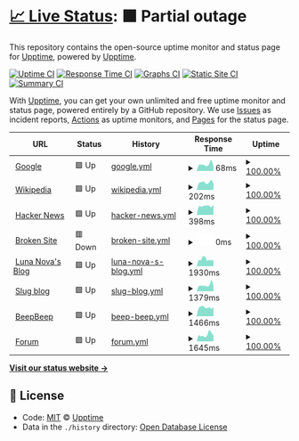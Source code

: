 # [📈 Live Status](https://demo.upptime.js.org): <!--live status--> **🟧 Partial outage**

This repository contains the open-source uptime monitor and status page for [Upptime](https://upptime.js.org), powered by [Upptime](https://github.com/upptime/upptime).

[![Uptime CI](https://github.com/koj-co/upptime/workflows/Uptime%20CI/badge.svg)](https://github.com/koj-co/upptime/actions?query=workflow%3A%22Uptime+CI%22)
[![Response Time CI](https://github.com/koj-co/upptime/workflows/Response%20Time%20CI/badge.svg)](https://github.com/koj-co/upptime/actions?query=workflow%3A%22Response+Time+CI%22)
[![Graphs CI](https://github.com/koj-co/upptime/workflows/Graphs%20CI/badge.svg)](https://github.com/koj-co/upptime/actions?query=workflow%3A%22Graphs+CI%22)
[![Static Site CI](https://github.com/koj-co/upptime/workflows/Static%20Site%20CI/badge.svg)](https://github.com/koj-co/upptime/actions?query=workflow%3A%22Static+Site+CI%22)
[![Summary CI](https://github.com/koj-co/upptime/workflows/Summary%20CI/badge.svg)](https://github.com/koj-co/upptime/actions?query=workflow%3A%22Summary+CI%22)

With [Upptime](https://upptime.js.org), you can get your own unlimited and free uptime monitor and status page, powered entirely by a GitHub repository. We use [Issues](https://github.com/upptime/upptime/issues) as incident reports, [Actions](https://github.com/upptime/upptime/actions) as uptime monitors, and [Pages](https://demo.upptime.js.org) for the status page.

<!--start: status pages-->
<!-- This summary is generated by Upptime (https://github.com/upptime/upptime) -->
<!-- Do not edit this manually, your changes will be overwritten -->
<!-- prettier-ignore -->
| URL | Status | History | Response Time | Uptime |
| --- | ------ | ------- | ------------- | ------ |
| <img alt="" src="https://favicons.githubusercontent.com/www.google.com" height="13"> [Google](https://www.google.com) | 🟩 Up | [google.yml](https://github.com/AmazonPython/upptime.github.io/commits/HEAD/history/google.yml) | <details><summary><img alt="Response time graph" src="./graphs/google/response-time-week.png" height="20"> 68ms</summary><br><a href="https://demo.upptime.js.org/history/google"><img alt="Response time 95" src="https://img.shields.io/endpoint?url=https%3A%2F%2Fraw.githubusercontent.com%2FAmazonPython%2Fupptime.github.io%2FHEAD%2Fapi%2Fgoogle%2Fresponse-time.json"></a><br><a href="https://demo.upptime.js.org/history/google"><img alt="24-hour response time 62" src="https://img.shields.io/endpoint?url=https%3A%2F%2Fraw.githubusercontent.com%2FAmazonPython%2Fupptime.github.io%2FHEAD%2Fapi%2Fgoogle%2Fresponse-time-day.json"></a><br><a href="https://demo.upptime.js.org/history/google"><img alt="7-day response time 68" src="https://img.shields.io/endpoint?url=https%3A%2F%2Fraw.githubusercontent.com%2FAmazonPython%2Fupptime.github.io%2FHEAD%2Fapi%2Fgoogle%2Fresponse-time-week.json"></a><br><a href="https://demo.upptime.js.org/history/google"><img alt="30-day response time 113" src="https://img.shields.io/endpoint?url=https%3A%2F%2Fraw.githubusercontent.com%2FAmazonPython%2Fupptime.github.io%2FHEAD%2Fapi%2Fgoogle%2Fresponse-time-month.json"></a><br><a href="https://demo.upptime.js.org/history/google"><img alt="1-year response time 95" src="https://img.shields.io/endpoint?url=https%3A%2F%2Fraw.githubusercontent.com%2FAmazonPython%2Fupptime.github.io%2FHEAD%2Fapi%2Fgoogle%2Fresponse-time-year.json"></a></details> | <details><summary><a href="https://demo.upptime.js.org/history/google">100.00%</a></summary><a href="https://demo.upptime.js.org/history/google"><img alt="All-time uptime 100.00%" src="https://img.shields.io/endpoint?url=https%3A%2F%2Fraw.githubusercontent.com%2FAmazonPython%2Fupptime.github.io%2FHEAD%2Fapi%2Fgoogle%2Fuptime.json"></a><br><a href="https://demo.upptime.js.org/history/google"><img alt="24-hour uptime 100.00%" src="https://img.shields.io/endpoint?url=https%3A%2F%2Fraw.githubusercontent.com%2FAmazonPython%2Fupptime.github.io%2FHEAD%2Fapi%2Fgoogle%2Fuptime-day.json"></a><br><a href="https://demo.upptime.js.org/history/google"><img alt="7-day uptime 100.00%" src="https://img.shields.io/endpoint?url=https%3A%2F%2Fraw.githubusercontent.com%2FAmazonPython%2Fupptime.github.io%2FHEAD%2Fapi%2Fgoogle%2Fuptime-week.json"></a><br><a href="https://demo.upptime.js.org/history/google"><img alt="30-day uptime 100.00%" src="https://img.shields.io/endpoint?url=https%3A%2F%2Fraw.githubusercontent.com%2FAmazonPython%2Fupptime.github.io%2FHEAD%2Fapi%2Fgoogle%2Fuptime-month.json"></a><br><a href="https://demo.upptime.js.org/history/google"><img alt="1-year uptime 100.00%" src="https://img.shields.io/endpoint?url=https%3A%2F%2Fraw.githubusercontent.com%2FAmazonPython%2Fupptime.github.io%2FHEAD%2Fapi%2Fgoogle%2Fuptime-year.json"></a></details>
| <img alt="" src="https://favicons.githubusercontent.com/en.wikipedia.org" height="13"> [Wikipedia](https://en.wikipedia.org) | 🟩 Up | [wikipedia.yml](https://github.com/AmazonPython/upptime.github.io/commits/HEAD/history/wikipedia.yml) | <details><summary><img alt="Response time graph" src="./graphs/wikipedia/response-time-week.png" height="20"> 202ms</summary><br><a href="https://demo.upptime.js.org/history/wikipedia"><img alt="Response time 181" src="https://img.shields.io/endpoint?url=https%3A%2F%2Fraw.githubusercontent.com%2FAmazonPython%2Fupptime.github.io%2FHEAD%2Fapi%2Fwikipedia%2Fresponse-time.json"></a><br><a href="https://demo.upptime.js.org/history/wikipedia"><img alt="24-hour response time 227" src="https://img.shields.io/endpoint?url=https%3A%2F%2Fraw.githubusercontent.com%2FAmazonPython%2Fupptime.github.io%2FHEAD%2Fapi%2Fwikipedia%2Fresponse-time-day.json"></a><br><a href="https://demo.upptime.js.org/history/wikipedia"><img alt="7-day response time 202" src="https://img.shields.io/endpoint?url=https%3A%2F%2Fraw.githubusercontent.com%2FAmazonPython%2Fupptime.github.io%2FHEAD%2Fapi%2Fwikipedia%2Fresponse-time-week.json"></a><br><a href="https://demo.upptime.js.org/history/wikipedia"><img alt="30-day response time 241" src="https://img.shields.io/endpoint?url=https%3A%2F%2Fraw.githubusercontent.com%2FAmazonPython%2Fupptime.github.io%2FHEAD%2Fapi%2Fwikipedia%2Fresponse-time-month.json"></a><br><a href="https://demo.upptime.js.org/history/wikipedia"><img alt="1-year response time 181" src="https://img.shields.io/endpoint?url=https%3A%2F%2Fraw.githubusercontent.com%2FAmazonPython%2Fupptime.github.io%2FHEAD%2Fapi%2Fwikipedia%2Fresponse-time-year.json"></a></details> | <details><summary><a href="https://demo.upptime.js.org/history/wikipedia">100.00%</a></summary><a href="https://demo.upptime.js.org/history/wikipedia"><img alt="All-time uptime 100.00%" src="https://img.shields.io/endpoint?url=https%3A%2F%2Fraw.githubusercontent.com%2FAmazonPython%2Fupptime.github.io%2FHEAD%2Fapi%2Fwikipedia%2Fuptime.json"></a><br><a href="https://demo.upptime.js.org/history/wikipedia"><img alt="24-hour uptime 100.00%" src="https://img.shields.io/endpoint?url=https%3A%2F%2Fraw.githubusercontent.com%2FAmazonPython%2Fupptime.github.io%2FHEAD%2Fapi%2Fwikipedia%2Fuptime-day.json"></a><br><a href="https://demo.upptime.js.org/history/wikipedia"><img alt="7-day uptime 100.00%" src="https://img.shields.io/endpoint?url=https%3A%2F%2Fraw.githubusercontent.com%2FAmazonPython%2Fupptime.github.io%2FHEAD%2Fapi%2Fwikipedia%2Fuptime-week.json"></a><br><a href="https://demo.upptime.js.org/history/wikipedia"><img alt="30-day uptime 100.00%" src="https://img.shields.io/endpoint?url=https%3A%2F%2Fraw.githubusercontent.com%2FAmazonPython%2Fupptime.github.io%2FHEAD%2Fapi%2Fwikipedia%2Fuptime-month.json"></a><br><a href="https://demo.upptime.js.org/history/wikipedia"><img alt="1-year uptime 100.00%" src="https://img.shields.io/endpoint?url=https%3A%2F%2Fraw.githubusercontent.com%2FAmazonPython%2Fupptime.github.io%2FHEAD%2Fapi%2Fwikipedia%2Fuptime-year.json"></a></details>
| <img alt="" src="https://favicons.githubusercontent.com/news.ycombinator.com" height="13"> [Hacker News](https://news.ycombinator.com) | 🟩 Up | [hacker-news.yml](https://github.com/AmazonPython/upptime.github.io/commits/HEAD/history/hacker-news.yml) | <details><summary><img alt="Response time graph" src="./graphs/hacker-news/response-time-week.png" height="20"> 398ms</summary><br><a href="https://demo.upptime.js.org/history/hacker-news"><img alt="Response time 418" src="https://img.shields.io/endpoint?url=https%3A%2F%2Fraw.githubusercontent.com%2FAmazonPython%2Fupptime.github.io%2FHEAD%2Fapi%2Fhacker-news%2Fresponse-time.json"></a><br><a href="https://demo.upptime.js.org/history/hacker-news"><img alt="24-hour response time 383" src="https://img.shields.io/endpoint?url=https%3A%2F%2Fraw.githubusercontent.com%2FAmazonPython%2Fupptime.github.io%2FHEAD%2Fapi%2Fhacker-news%2Fresponse-time-day.json"></a><br><a href="https://demo.upptime.js.org/history/hacker-news"><img alt="7-day response time 398" src="https://img.shields.io/endpoint?url=https%3A%2F%2Fraw.githubusercontent.com%2FAmazonPython%2Fupptime.github.io%2FHEAD%2Fapi%2Fhacker-news%2Fresponse-time-week.json"></a><br><a href="https://demo.upptime.js.org/history/hacker-news"><img alt="30-day response time 393" src="https://img.shields.io/endpoint?url=https%3A%2F%2Fraw.githubusercontent.com%2FAmazonPython%2Fupptime.github.io%2FHEAD%2Fapi%2Fhacker-news%2Fresponse-time-month.json"></a><br><a href="https://demo.upptime.js.org/history/hacker-news"><img alt="1-year response time 418" src="https://img.shields.io/endpoint?url=https%3A%2F%2Fraw.githubusercontent.com%2FAmazonPython%2Fupptime.github.io%2FHEAD%2Fapi%2Fhacker-news%2Fresponse-time-year.json"></a></details> | <details><summary><a href="https://demo.upptime.js.org/history/hacker-news">100.00%</a></summary><a href="https://demo.upptime.js.org/history/hacker-news"><img alt="All-time uptime 99.96%" src="https://img.shields.io/endpoint?url=https%3A%2F%2Fraw.githubusercontent.com%2FAmazonPython%2Fupptime.github.io%2FHEAD%2Fapi%2Fhacker-news%2Fuptime.json"></a><br><a href="https://demo.upptime.js.org/history/hacker-news"><img alt="24-hour uptime 100.00%" src="https://img.shields.io/endpoint?url=https%3A%2F%2Fraw.githubusercontent.com%2FAmazonPython%2Fupptime.github.io%2FHEAD%2Fapi%2Fhacker-news%2Fuptime-day.json"></a><br><a href="https://demo.upptime.js.org/history/hacker-news"><img alt="7-day uptime 100.00%" src="https://img.shields.io/endpoint?url=https%3A%2F%2Fraw.githubusercontent.com%2FAmazonPython%2Fupptime.github.io%2FHEAD%2Fapi%2Fhacker-news%2Fuptime-week.json"></a><br><a href="https://demo.upptime.js.org/history/hacker-news"><img alt="30-day uptime 100.00%" src="https://img.shields.io/endpoint?url=https%3A%2F%2Fraw.githubusercontent.com%2FAmazonPython%2Fupptime.github.io%2FHEAD%2Fapi%2Fhacker-news%2Fuptime-month.json"></a><br><a href="https://demo.upptime.js.org/history/hacker-news"><img alt="1-year uptime 99.96%" src="https://img.shields.io/endpoint?url=https%3A%2F%2Fraw.githubusercontent.com%2FAmazonPython%2Fupptime.github.io%2FHEAD%2Fapi%2Fhacker-news%2Fuptime-year.json"></a></details>
| <img alt="" src="https://favicons.githubusercontent.com/thissitedoesnotexist.com" height="13"> [Broken Site](https://thissitedoesnotexist.com) | 🟥 Down | [broken-site.yml](https://github.com/AmazonPython/upptime.github.io/commits/HEAD/history/broken-site.yml) | <details><summary><img alt="Response time graph" src="./graphs/broken-site/response-time-week.png" height="20"> 0ms</summary><br><a href="https://demo.upptime.js.org/history/broken-site"><img alt="Response time 0" src="https://img.shields.io/endpoint?url=https%3A%2F%2Fraw.githubusercontent.com%2FAmazonPython%2Fupptime.github.io%2FHEAD%2Fapi%2Fbroken-site%2Fresponse-time.json"></a><br><a href="https://demo.upptime.js.org/history/broken-site"><img alt="24-hour response time 0" src="https://img.shields.io/endpoint?url=https%3A%2F%2Fraw.githubusercontent.com%2FAmazonPython%2Fupptime.github.io%2FHEAD%2Fapi%2Fbroken-site%2Fresponse-time-day.json"></a><br><a href="https://demo.upptime.js.org/history/broken-site"><img alt="7-day response time 0" src="https://img.shields.io/endpoint?url=https%3A%2F%2Fraw.githubusercontent.com%2FAmazonPython%2Fupptime.github.io%2FHEAD%2Fapi%2Fbroken-site%2Fresponse-time-week.json"></a><br><a href="https://demo.upptime.js.org/history/broken-site"><img alt="30-day response time 0" src="https://img.shields.io/endpoint?url=https%3A%2F%2Fraw.githubusercontent.com%2FAmazonPython%2Fupptime.github.io%2FHEAD%2Fapi%2Fbroken-site%2Fresponse-time-month.json"></a><br><a href="https://demo.upptime.js.org/history/broken-site"><img alt="1-year response time 0" src="https://img.shields.io/endpoint?url=https%3A%2F%2Fraw.githubusercontent.com%2FAmazonPython%2Fupptime.github.io%2FHEAD%2Fapi%2Fbroken-site%2Fresponse-time-year.json"></a></details> | <details><summary><a href="https://demo.upptime.js.org/history/broken-site">100.00%</a></summary><a href="https://demo.upptime.js.org/history/broken-site"><img alt="All-time uptime 100.00%" src="https://img.shields.io/endpoint?url=https%3A%2F%2Fraw.githubusercontent.com%2FAmazonPython%2Fupptime.github.io%2FHEAD%2Fapi%2Fbroken-site%2Fuptime.json"></a><br><a href="https://demo.upptime.js.org/history/broken-site"><img alt="24-hour uptime 100.00%" src="https://img.shields.io/endpoint?url=https%3A%2F%2Fraw.githubusercontent.com%2FAmazonPython%2Fupptime.github.io%2FHEAD%2Fapi%2Fbroken-site%2Fuptime-day.json"></a><br><a href="https://demo.upptime.js.org/history/broken-site"><img alt="7-day uptime 100.00%" src="https://img.shields.io/endpoint?url=https%3A%2F%2Fraw.githubusercontent.com%2FAmazonPython%2Fupptime.github.io%2FHEAD%2Fapi%2Fbroken-site%2Fuptime-week.json"></a><br><a href="https://demo.upptime.js.org/history/broken-site"><img alt="30-day uptime 100.00%" src="https://img.shields.io/endpoint?url=https%3A%2F%2Fraw.githubusercontent.com%2FAmazonPython%2Fupptime.github.io%2FHEAD%2Fapi%2Fbroken-site%2Fuptime-month.json"></a><br><a href="https://demo.upptime.js.org/history/broken-site"><img alt="1-year uptime 100.00%" src="https://img.shields.io/endpoint?url=https%3A%2F%2Fraw.githubusercontent.com%2FAmazonPython%2Fupptime.github.io%2FHEAD%2Fapi%2Fbroken-site%2Fuptime-year.json"></a></details>
| <img alt="" src="https://lunanova.top/static/images/favicon/favicon.ico" height="13"> [Luna Nova's Blog](https://lunanova.top) | 🟩 Up | [luna-nova-s-blog.yml](https://github.com/AmazonPython/upptime.github.io/commits/HEAD/history/luna-nova-s-blog.yml) | <details><summary><img alt="Response time graph" src="./graphs/luna-nova-s-blog/response-time-week.png" height="20"> 1930ms</summary><br><a href="https://demo.upptime.js.org/history/luna-nova-s-blog"><img alt="Response time 1912" src="https://img.shields.io/endpoint?url=https%3A%2F%2Fraw.githubusercontent.com%2FAmazonPython%2Fupptime.github.io%2FHEAD%2Fapi%2Fluna-nova-s-blog%2Fresponse-time.json"></a><br><a href="https://demo.upptime.js.org/history/luna-nova-s-blog"><img alt="24-hour response time 2077" src="https://img.shields.io/endpoint?url=https%3A%2F%2Fraw.githubusercontent.com%2FAmazonPython%2Fupptime.github.io%2FHEAD%2Fapi%2Fluna-nova-s-blog%2Fresponse-time-day.json"></a><br><a href="https://demo.upptime.js.org/history/luna-nova-s-blog"><img alt="7-day response time 1930" src="https://img.shields.io/endpoint?url=https%3A%2F%2Fraw.githubusercontent.com%2FAmazonPython%2Fupptime.github.io%2FHEAD%2Fapi%2Fluna-nova-s-blog%2Fresponse-time-week.json"></a><br><a href="https://demo.upptime.js.org/history/luna-nova-s-blog"><img alt="30-day response time 2734" src="https://img.shields.io/endpoint?url=https%3A%2F%2Fraw.githubusercontent.com%2FAmazonPython%2Fupptime.github.io%2FHEAD%2Fapi%2Fluna-nova-s-blog%2Fresponse-time-month.json"></a><br><a href="https://demo.upptime.js.org/history/luna-nova-s-blog"><img alt="1-year response time 1912" src="https://img.shields.io/endpoint?url=https%3A%2F%2Fraw.githubusercontent.com%2FAmazonPython%2Fupptime.github.io%2FHEAD%2Fapi%2Fluna-nova-s-blog%2Fresponse-time-year.json"></a></details> | <details><summary><a href="https://demo.upptime.js.org/history/luna-nova-s-blog">100.00%</a></summary><a href="https://demo.upptime.js.org/history/luna-nova-s-blog"><img alt="All-time uptime 99.77%" src="https://img.shields.io/endpoint?url=https%3A%2F%2Fraw.githubusercontent.com%2FAmazonPython%2Fupptime.github.io%2FHEAD%2Fapi%2Fluna-nova-s-blog%2Fuptime.json"></a><br><a href="https://demo.upptime.js.org/history/luna-nova-s-blog"><img alt="24-hour uptime 100.00%" src="https://img.shields.io/endpoint?url=https%3A%2F%2Fraw.githubusercontent.com%2FAmazonPython%2Fupptime.github.io%2FHEAD%2Fapi%2Fluna-nova-s-blog%2Fuptime-day.json"></a><br><a href="https://demo.upptime.js.org/history/luna-nova-s-blog"><img alt="7-day uptime 100.00%" src="https://img.shields.io/endpoint?url=https%3A%2F%2Fraw.githubusercontent.com%2FAmazonPython%2Fupptime.github.io%2FHEAD%2Fapi%2Fluna-nova-s-blog%2Fuptime-week.json"></a><br><a href="https://demo.upptime.js.org/history/luna-nova-s-blog"><img alt="30-day uptime 100.00%" src="https://img.shields.io/endpoint?url=https%3A%2F%2Fraw.githubusercontent.com%2FAmazonPython%2Fupptime.github.io%2FHEAD%2Fapi%2Fluna-nova-s-blog%2Fuptime-month.json"></a><br><a href="https://demo.upptime.js.org/history/luna-nova-s-blog"><img alt="1-year uptime 99.77%" src="https://img.shields.io/endpoint?url=https%3A%2F%2Fraw.githubusercontent.com%2FAmazonPython%2Fupptime.github.io%2FHEAD%2Fapi%2Fluna-nova-s-blog%2Fuptime-year.json"></a></details>
| <img alt="" src="https://slug.lunanova.top/images/favicon.jpg" height="13"> [Slug blog](https://slug.lunanova.top) | 🟩 Up | [slug-blog.yml](https://github.com/AmazonPython/upptime.github.io/commits/HEAD/history/slug-blog.yml) | <details><summary><img alt="Response time graph" src="./graphs/slug-blog/response-time-week.png" height="20"> 1379ms</summary><br><a href="https://demo.upptime.js.org/history/slug-blog"><img alt="Response time 1310" src="https://img.shields.io/endpoint?url=https%3A%2F%2Fraw.githubusercontent.com%2FAmazonPython%2Fupptime.github.io%2FHEAD%2Fapi%2Fslug-blog%2Fresponse-time.json"></a><br><a href="https://demo.upptime.js.org/history/slug-blog"><img alt="24-hour response time 1426" src="https://img.shields.io/endpoint?url=https%3A%2F%2Fraw.githubusercontent.com%2FAmazonPython%2Fupptime.github.io%2FHEAD%2Fapi%2Fslug-blog%2Fresponse-time-day.json"></a><br><a href="https://demo.upptime.js.org/history/slug-blog"><img alt="7-day response time 1379" src="https://img.shields.io/endpoint?url=https%3A%2F%2Fraw.githubusercontent.com%2FAmazonPython%2Fupptime.github.io%2FHEAD%2Fapi%2Fslug-blog%2Fresponse-time-week.json"></a><br><a href="https://demo.upptime.js.org/history/slug-blog"><img alt="30-day response time 1487" src="https://img.shields.io/endpoint?url=https%3A%2F%2Fraw.githubusercontent.com%2FAmazonPython%2Fupptime.github.io%2FHEAD%2Fapi%2Fslug-blog%2Fresponse-time-month.json"></a><br><a href="https://demo.upptime.js.org/history/slug-blog"><img alt="1-year response time 1310" src="https://img.shields.io/endpoint?url=https%3A%2F%2Fraw.githubusercontent.com%2FAmazonPython%2Fupptime.github.io%2FHEAD%2Fapi%2Fslug-blog%2Fresponse-time-year.json"></a></details> | <details><summary><a href="https://demo.upptime.js.org/history/slug-blog">100.00%</a></summary><a href="https://demo.upptime.js.org/history/slug-blog"><img alt="All-time uptime 99.77%" src="https://img.shields.io/endpoint?url=https%3A%2F%2Fraw.githubusercontent.com%2FAmazonPython%2Fupptime.github.io%2FHEAD%2Fapi%2Fslug-blog%2Fuptime.json"></a><br><a href="https://demo.upptime.js.org/history/slug-blog"><img alt="24-hour uptime 100.00%" src="https://img.shields.io/endpoint?url=https%3A%2F%2Fraw.githubusercontent.com%2FAmazonPython%2Fupptime.github.io%2FHEAD%2Fapi%2Fslug-blog%2Fuptime-day.json"></a><br><a href="https://demo.upptime.js.org/history/slug-blog"><img alt="7-day uptime 100.00%" src="https://img.shields.io/endpoint?url=https%3A%2F%2Fraw.githubusercontent.com%2FAmazonPython%2Fupptime.github.io%2FHEAD%2Fapi%2Fslug-blog%2Fuptime-week.json"></a><br><a href="https://demo.upptime.js.org/history/slug-blog"><img alt="30-day uptime 100.00%" src="https://img.shields.io/endpoint?url=https%3A%2F%2Fraw.githubusercontent.com%2FAmazonPython%2Fupptime.github.io%2FHEAD%2Fapi%2Fslug-blog%2Fuptime-month.json"></a><br><a href="https://demo.upptime.js.org/history/slug-blog"><img alt="1-year uptime 99.77%" src="https://img.shields.io/endpoint?url=https%3A%2F%2Fraw.githubusercontent.com%2FAmazonPython%2Fupptime.github.io%2FHEAD%2Fapi%2Fslug-blog%2Fuptime-year.json"></a></details>
| <img alt="" src="https://beepbeep.lunanova.top/images/favicon.png" height="13"> [BeepBeep](https://beepbeep.lunanova.top) | 🟩 Up | [beep-beep.yml](https://github.com/AmazonPython/upptime.github.io/commits/HEAD/history/beep-beep.yml) | <details><summary><img alt="Response time graph" src="./graphs/beep-beep/response-time-week.png" height="20"> 1466ms</summary><br><a href="https://demo.upptime.js.org/history/beep-beep"><img alt="Response time 1346" src="https://img.shields.io/endpoint?url=https%3A%2F%2Fraw.githubusercontent.com%2FAmazonPython%2Fupptime.github.io%2FHEAD%2Fapi%2Fbeep-beep%2Fresponse-time.json"></a><br><a href="https://demo.upptime.js.org/history/beep-beep"><img alt="24-hour response time 2151" src="https://img.shields.io/endpoint?url=https%3A%2F%2Fraw.githubusercontent.com%2FAmazonPython%2Fupptime.github.io%2FHEAD%2Fapi%2Fbeep-beep%2Fresponse-time-day.json"></a><br><a href="https://demo.upptime.js.org/history/beep-beep"><img alt="7-day response time 1466" src="https://img.shields.io/endpoint?url=https%3A%2F%2Fraw.githubusercontent.com%2FAmazonPython%2Fupptime.github.io%2FHEAD%2Fapi%2Fbeep-beep%2Fresponse-time-week.json"></a><br><a href="https://demo.upptime.js.org/history/beep-beep"><img alt="30-day response time 1462" src="https://img.shields.io/endpoint?url=https%3A%2F%2Fraw.githubusercontent.com%2FAmazonPython%2Fupptime.github.io%2FHEAD%2Fapi%2Fbeep-beep%2Fresponse-time-month.json"></a><br><a href="https://demo.upptime.js.org/history/beep-beep"><img alt="1-year response time 1346" src="https://img.shields.io/endpoint?url=https%3A%2F%2Fraw.githubusercontent.com%2FAmazonPython%2Fupptime.github.io%2FHEAD%2Fapi%2Fbeep-beep%2Fresponse-time-year.json"></a></details> | <details><summary><a href="https://demo.upptime.js.org/history/beep-beep">100.00%</a></summary><a href="https://demo.upptime.js.org/history/beep-beep"><img alt="All-time uptime 99.79%" src="https://img.shields.io/endpoint?url=https%3A%2F%2Fraw.githubusercontent.com%2FAmazonPython%2Fupptime.github.io%2FHEAD%2Fapi%2Fbeep-beep%2Fuptime.json"></a><br><a href="https://demo.upptime.js.org/history/beep-beep"><img alt="24-hour uptime 100.00%" src="https://img.shields.io/endpoint?url=https%3A%2F%2Fraw.githubusercontent.com%2FAmazonPython%2Fupptime.github.io%2FHEAD%2Fapi%2Fbeep-beep%2Fuptime-day.json"></a><br><a href="https://demo.upptime.js.org/history/beep-beep"><img alt="7-day uptime 100.00%" src="https://img.shields.io/endpoint?url=https%3A%2F%2Fraw.githubusercontent.com%2FAmazonPython%2Fupptime.github.io%2FHEAD%2Fapi%2Fbeep-beep%2Fuptime-week.json"></a><br><a href="https://demo.upptime.js.org/history/beep-beep"><img alt="30-day uptime 100.00%" src="https://img.shields.io/endpoint?url=https%3A%2F%2Fraw.githubusercontent.com%2FAmazonPython%2Fupptime.github.io%2FHEAD%2Fapi%2Fbeep-beep%2Fuptime-month.json"></a><br><a href="https://demo.upptime.js.org/history/beep-beep"><img alt="1-year uptime 99.79%" src="https://img.shields.io/endpoint?url=https%3A%2F%2Fraw.githubusercontent.com%2FAmazonPython%2Fupptime.github.io%2FHEAD%2Fapi%2Fbeep-beep%2Fuptime-year.json"></a></details>
| <img alt="" src="https://forum.lunanova.top/favicon.ico" height="13"> [Forum](https://forum.lunanova.top) | 🟩 Up | [forum.yml](https://github.com/AmazonPython/upptime.github.io/commits/HEAD/history/forum.yml) | <details><summary><img alt="Response time graph" src="./graphs/forum/response-time-week.png" height="20"> 1645ms</summary><br><a href="https://demo.upptime.js.org/history/forum"><img alt="Response time 1408" src="https://img.shields.io/endpoint?url=https%3A%2F%2Fraw.githubusercontent.com%2FAmazonPython%2Fupptime.github.io%2FHEAD%2Fapi%2Fforum%2Fresponse-time.json"></a><br><a href="https://demo.upptime.js.org/history/forum"><img alt="24-hour response time 2091" src="https://img.shields.io/endpoint?url=https%3A%2F%2Fraw.githubusercontent.com%2FAmazonPython%2Fupptime.github.io%2FHEAD%2Fapi%2Fforum%2Fresponse-time-day.json"></a><br><a href="https://demo.upptime.js.org/history/forum"><img alt="7-day response time 1645" src="https://img.shields.io/endpoint?url=https%3A%2F%2Fraw.githubusercontent.com%2FAmazonPython%2Fupptime.github.io%2FHEAD%2Fapi%2Fforum%2Fresponse-time-week.json"></a><br><a href="https://demo.upptime.js.org/history/forum"><img alt="30-day response time 1531" src="https://img.shields.io/endpoint?url=https%3A%2F%2Fraw.githubusercontent.com%2FAmazonPython%2Fupptime.github.io%2FHEAD%2Fapi%2Fforum%2Fresponse-time-month.json"></a><br><a href="https://demo.upptime.js.org/history/forum"><img alt="1-year response time 1408" src="https://img.shields.io/endpoint?url=https%3A%2F%2Fraw.githubusercontent.com%2FAmazonPython%2Fupptime.github.io%2FHEAD%2Fapi%2Fforum%2Fresponse-time-year.json"></a></details> | <details><summary><a href="https://demo.upptime.js.org/history/forum">100.00%</a></summary><a href="https://demo.upptime.js.org/history/forum"><img alt="All-time uptime 100.00%" src="https://img.shields.io/endpoint?url=https%3A%2F%2Fraw.githubusercontent.com%2FAmazonPython%2Fupptime.github.io%2FHEAD%2Fapi%2Fforum%2Fuptime.json"></a><br><a href="https://demo.upptime.js.org/history/forum"><img alt="24-hour uptime 100.00%" src="https://img.shields.io/endpoint?url=https%3A%2F%2Fraw.githubusercontent.com%2FAmazonPython%2Fupptime.github.io%2FHEAD%2Fapi%2Fforum%2Fuptime-day.json"></a><br><a href="https://demo.upptime.js.org/history/forum"><img alt="7-day uptime 100.00%" src="https://img.shields.io/endpoint?url=https%3A%2F%2Fraw.githubusercontent.com%2FAmazonPython%2Fupptime.github.io%2FHEAD%2Fapi%2Fforum%2Fuptime-week.json"></a><br><a href="https://demo.upptime.js.org/history/forum"><img alt="30-day uptime 100.00%" src="https://img.shields.io/endpoint?url=https%3A%2F%2Fraw.githubusercontent.com%2FAmazonPython%2Fupptime.github.io%2FHEAD%2Fapi%2Fforum%2Fuptime-month.json"></a><br><a href="https://demo.upptime.js.org/history/forum"><img alt="1-year uptime 100.00%" src="https://img.shields.io/endpoint?url=https%3A%2F%2Fraw.githubusercontent.com%2FAmazonPython%2Fupptime.github.io%2FHEAD%2Fapi%2Fforum%2Fuptime-year.json"></a></details>

<!--end: status pages-->

[**Visit our status website →**](https://demo.upptime.js.org)

## 📄 License

- Code: [MIT](./LICENSE) © [Upptime](https://upptime.js.org)
- Data in the `./history` directory: [Open Database License](https://opendatacommons.org/licenses/odbl/1-0/)
